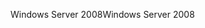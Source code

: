 <span data-ttu-id="c0467-101">Windows Server 2008</span><span class="sxs-lookup"><span data-stu-id="c0467-101">Windows Server 2008</span></span>